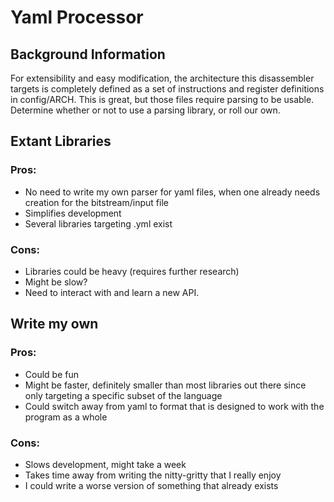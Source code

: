 # Yaml Processor

## Background Information
For extensibility and easy modification, the architecture this disassembler targets is completely defined as a set of instructions and register definitions in config/ARCH. This is great, but those files require parsing to be usable. Determine whether or not to use a parsing library, or roll our own.

## Extant Libraries
### Pros:
- No need to write my own parser for yaml files, when one already needs creation for the bitstream/input file
- Simplifies development
- Several libraries targeting .yml exist
### Cons:
- Libraries could be heavy (requires further research)
- Might be slow?
- Need to interact with and learn a new API.

## Write my own
### Pros:
- Could be fun
- Might be faster, definitely smaller than most libraries out there since only targeting a specific subset of the language
- Could switch away from yaml to format that is designed to work with the program as a whole
### Cons:
- Slows development, might take a week
- Takes time away from writing the nitty-gritty that I really enjoy
- I could write a worse version of something that already exists
